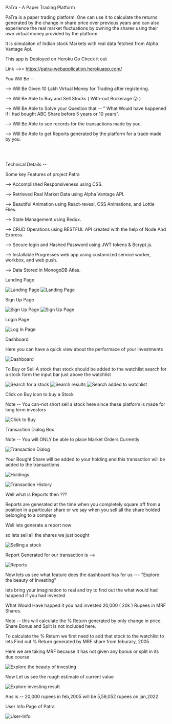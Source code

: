 PaTra - A Paper Trading Platform

PaTra is a paper trading platform. One can use it to calculate the returns generated by the change in share price over previous years and can also experience the real market fluctuations by owning the shares using their own virtual money provided by the platform.

It is simulaiton of Indian stock Markets with real data fetched from Alpha Vantage Api.

This app is Deployed on Heroku Go Check it out

Link -->> https://patra-webapplication.herokuapp.com/


You Will Be -- 

--> Will Be Given 10 Lakh Virtual Money for Trading after registering.

--> Will Be Able to Buy and Sell Stocks ( With-out Brokerage 😜 )

--> Will Be Able to Solve your Question that -- " What Would have happened if I had bought ABC Share before 5 years or 10 years".

--> Will Be Able to see records for the transactions made by you.

--> Will Be Able to get Reports generated by the platform for a trade made by you.


<br/>
<br/>

Technical Details -- 

Some key Features of project Patra

--> Accomplished Responsiveness using CSS.

--> Retrieved Real Market Data using Alpha Vantage API.

--> Beautiful Animation using React-reveal, CSS Animations, and Lottie Flies.

--> State Management using Redux.

--> CRUD Operations using RESTFUL API created with the help of Node And Express.

--> Secure login and Hashed Password using JWT tokens & Bcrypt.js.

--> Installable Progresses web app using customized service worker, workbox, and web push.

--> Data Stored in MonogoDB Atlas.




Landing Page

![Landing Page](screenshots/Screenshot_1.png "Landing page of the Patra")
![Landing Page](screenshots/Screenshot_2.png "Landing page of the Patra")



Sign Up Page

![Sign Up Page](screenshots/Screenshot_3.png "Signup page of Patra")
![Sign Up Page](screenshots/Screenshot_4.png "Signup page of Patra")



Login Page

![Log In Page](screenshots/Screenshot_5.png "Log In page of Patra")



Dashboard

Here you can have a quick view about the performace of your investments

![Dashboard](screenshots/Screenshot_6.png "Dashboard of Patra")



To Buy or Sell A stock that stock should be added to the watchlist 
search for a stock form the input bar just above the watchlist

![Search for a stock](screenshots/Screenshot_7.png "Search for a stock on Patra")
![Search results](screenshots/Screenshot_8.png "Search Results on Patra")
![Search added to watchlist](screenshots/Screenshot_9.png "Search Added to watchlist on Patra")



Click on Buy icon to buy a Stock

Note -- You can-not short sell a stock here since these platform is made for long term investors

![Click to Buy](screenshots/Screenshot_10.png "Click to Buy on Patra")


Transaction Dialog Box 

Note -- You will ONLY be able to place Market Orders Currently

![Transaction Dialog](screenshots/Screenshot_11.png "Transaction Dialog on Patra")

Your Bought Share will be added to your holding and this transaction will be added to the transactions

![Holdings](screenshots/Screenshot_12.png "Holdings Page of Patra")

![Transaction History](screenshots/Screenshot_13.png "Transaction History on Patra")

Well what is Reports then ???

Reports are generated at the time when you completely square off from a position in a particular share or we say when you sell all the share holded belonging to a company

Well lets generate a report now 

so lets sell all the shares we just bought

![Selling a stock](screenshots/Screenshot_14.png "Selling a stock on Patra")

Report Generated for our transaction is -->

![Reports](screenshots/Screenshot_18.png "Reports page of Patra")

Now lets us see what feature does the dashboard has for us --- "Explore the beauty of Investing"

lets bring your imagination to real and try to find out the what would had happend if you had invested 

What Would Have happed it you had invested 20,000 ( 20k ) Rupees in MRF Shares.

Note -- this will calculate the % Return generated by only change in price. Share Bonus and Split is not included here.

To calculate the % Return we first need to add that stock to the watchlist to lets Find out % Return generated by MRF share from feburary, 2005 .

Here we are taking MRF because it has not given any bonus or split in its due course

![Explore the beauty of investing](screenshots/Screenshot_15.png "Explore the beauty of investing page of Patra")

Now Let us see the rough estimate of current value 

![Explore investing result](screenshots/Screenshot_16.png "Explore investing result page of Patra")

Ans is -- 20,000 rupees in feb,2005 will be 5,59,052 rupees on jan,2022 


User Info Page of Patra 

![User-Info](screenshots/Screenshot_17.png "User-Info page of Patra")


